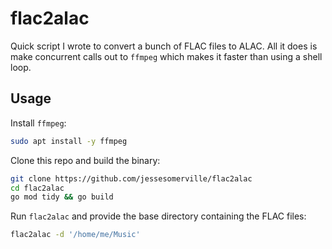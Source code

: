 # flac2alac

Quick script I wrote to convert a bunch of FLAC files to ALAC.  All it does
is make concurrent calls out to `ffmpeg` which makes it faster than using a
shell loop.

## Usage

Install `ffmpeg`:

```sh
sudo apt install -y ffmpeg
```

Clone this repo and build the binary:

```sh
git clone https://github.com/jessesomerville/flac2alac
cd flac2alac
go mod tidy && go build
```

Run `flac2alac` and provide the base directory containing the FLAC files:

```sh
flac2alac -d '/home/me/Music'
```